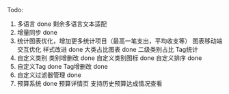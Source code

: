 Todo:
1. 多语言 done
    剩余多语言文本适配
2. 增量同步 done
3. 统计图表优化，增加更多统计项目（最高一笔支出，平均收支等）
    图表移动端交互优化
    样式改进  done
    大类占比图表 done
    二级类别占比
    Tag统计
4. 自定义类别
    类别增删改 done
    自定义类别图标 done
    自定义排序 done
5. 自定义Tag  done
    Tag增删改  done
6. 自定义过滤器管理 done
7. 预算系统  done
    预算详情页
    支持历史预算达成情况查看
